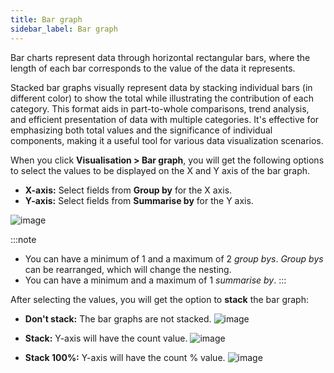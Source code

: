 ```yaml
---
title: Bar graph
sidebar_label: Bar graph
---
```


Bar charts represent data through horizontal rectangular bars, where the length of each bar corresponds to the value of the data it represents.
 
Stacked bar graphs visually represent data by stacking individual bars (in different color) to show the total while illustrating the contribution of each category. This format aids in part-to-whole comparisons, trend analysis, and efficient presentation of data with multiple categories. It's effective for emphasizing both total values and the significance of individual components, making it a useful tool for various data visualization scenarios.

When you click **Visualisation > Bar graph**, you will get the following options to select the values to be displayed on the X and Y axis of the bar graph.

- **X-axis:** Select fields from **Group by** for the X axis.
- **Y-axis:** Select fields from **Summarise by** for the Y axis.

![image](https://imgur.com/EAWRLX5.png)

:::note
- You can have a minimum of 1 and a maximum of 2 *group bys*. *Group bys* can be rearranged, which will change the nesting.
- You can have a minimum and a maximum of 1 *summarise by*.
:::

After selecting the values, you will get the option to **stack** the bar graph:

- **Don't stack:** The bar graphs are not stacked.
    ![image](https://imgur.com/UWIdZNV.png)

- **Stack:** Y-axis will have the count value.
    ![image](https://imgur.com/UECZaHY.png)

- **Stack 100%:** Y-axis will have the count % value.
    ![image](https://imgur.com/ue1jkR8.png)



